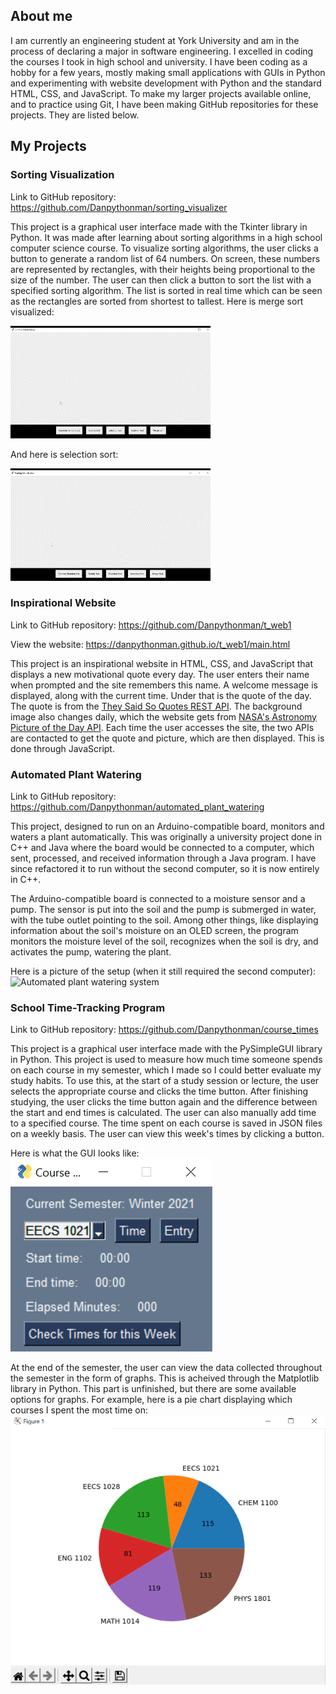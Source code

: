 ## About me
I am currently an engineering student at York University and am in the process of declaring a major in software engineering.
I excelled in coding the courses I took in high school and university.
I have been coding as a hobby for a few years, mostly making small applications with GUIs in Python and experimenting with website development with Python and the standard HTML, CSS, and JavaScript.
To make my larger projects available online, and to practice using Git, I have been making GitHub repositories for these projects.
They are listed below.


## My Projects

### Sorting Visualization
Link to GitHub repository: <https://github.com/Danpythonman/sorting_visualizer>

This project is a graphical user interface made with the Tkinter library in Python.
It was made after learning about sorting algorithms in a high school computer science course.
To visualize sorting algorithms, the user clicks a button to generate a random list of 64 numbers.
On screen, these numbers are represented by rectangles, with their heights being proportional to the size of the number.
The user can then click a button to sort the list with a specified sorting algorithm.
The list is sorted in real time which can be seen as the rectangles are sorted from shortest to tallest.
Here is merge sort visualized:

![Merge sort visualized by sorting rectangles of differnt heights](images\merge_sort_visualization.gif)

And here is selection sort:

![Selection sort visualized by sorting rectangles of differnt heights](images\selection_sort_visualization.gif)


### Inspirational Website
Link to GitHub repository: <https://github.com/Danpythonman/t_web1>

View the website: <https://danpythonman.github.io/t_web1/main.html>

This project is an inspirational website in HTML, CSS, and JavaScript that displays a new motivational quote every day.
The user enters their name when prompted and the site remembers this name.
A welcome message is displayed, along with the current time.
Under that is the quote of the day.
The quote is from the [They Said So Quotes REST API](https://quotes.rest/).
The background image also changes daily, which the website gets from [NASA's Astronomy Picture of the Day API](https://api.nasa.gov/).
Each time the user accesses the site, the two APIs are contacted to get the quote and picture, which are then displayed.
This is done through JavaScript.


### Automated Plant Watering
Link to GitHub repository: <https://github.com/Danpythonman/automated_plant_watering>

This project, designed to run on an Arduino-compatible board, monitors and waters a plant automatically.
This was originally a university project done in C++ and Java where the board would be connected to a computer, which sent, processed, and received information through a Java program.
I have since refactored it to run without the second computer, so it is now entirely in C++.

The Arduino-compatible board is connected to a moisture sensor and a pump.
The sensor is put into the soil and the pump is submerged in water, with the tube outlet pointing to the soil.
Among other things, like displaying information about the soil's moisture on an OLED screen, the program monitors the moisture level of the soil, recognizes when the soil is dry, and activates the pump, watering the plant.

Here is a picture of the setup (when it still required the second computer):
![Automated plant watering system](images\automated_plant_watering_system.jpg)


### School Time-Tracking Program
Link to GitHub repository: <https://github.com/Danpythonman/course_times>

This project is a graphical user interface made with the PySimpleGUI library in Python.
This project is used to measure how much time someone spends on each course in my semester, which I made so I could better evaluate my study habits.
To use this, at the start of a study session or lecture, the user selects the appropriate course and clicks the time button.
After finishing studying, the user clicks the time button again and the difference between the start and end times is calculated.
The user can also manually add time to a specified course.
The time spent on each course is saved in JSON files on a weekly basis.
The user can view this week's times by clicking a button.

Here is what the GUI looks like:
![Graphical user interface for the time tracking program](images\course_time_tracking.png)

At the end of the semester, the user can view the data collected throughout the semester in the form of graphs.
This is acheived through the Matplotlib library in Python.
This part is unfinished, but there are some available options for graphs.
For example, here is a pie chart displaying which courses I spent the most time on:
![Pie chart showing which courses consumed more time](images\course_time_tracking_graph.png)
